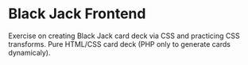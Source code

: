 # Black Jack Frontend

Exercise on creating Black Jack card deck via CSS and practicing CSS transforms. Pure HTML/CSS card deck (PHP only to generate cards dynamicaly).
